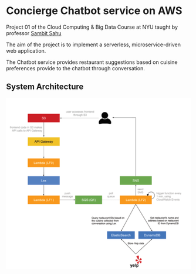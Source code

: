 # Concierge Chatbot service on AWS

Project 01 of the Cloud Computing & Big Data Course at NYU taught by professor [Sambit Sahu](https://engineering.nyu.edu/sambit-sahu) 

The aim of the project is to implement a serverless, microservice-driven web application. 

The Chatbot service provides restaurant suggestions based on cuisine preferences provide to the chatbot through conversation. 

## System Architecture

<p align="center">
  <img src="https://github.com/Dhuldhoyavarun/concierge-chatbot/blob/main/Lambda_functions/Architecture.PNG" title="Architecture">
</p>


